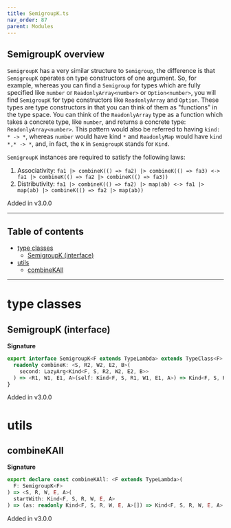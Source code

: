 ```yaml
---
title: SemigroupK.ts
nav_order: 87
parent: Modules
---
```


## SemigroupK overview

`SemigroupK` has a very similar structure to `Semigroup`, the difference is that `SemigroupK` operates on type
constructors of one argument. So, for example, whereas you can find a `Semigroup` for types which are fully
specified like `number` or `ReadonlyArray<number>` or `Option<number>`, you will find `SemigroupK` for type constructors like `ReadonlyArray` and `Option`.
These types are type constructors in that you can think of them as "functions" in the type space.
You can think of the `ReadonlyArray` type as a function which takes a concrete type, like `number`, and returns a concrete type: `ReadonlyArray<number>`.
This pattern would also be referred to having `kind: * -> *`, whereas `number` would have kind `*` and `ReadonlyMap` would have `kind *,* -> *`,
and, in fact, the `K` in `SemigroupK` stands for `Kind`.

`SemigroupK` instances are required to satisfy the following laws:

1. Associativity: `fa1 |> combineK(() => fa2) |> combineK(() => fa3) <-> fa1 |> combineK(() => fa2 |> combineK(() => fa3))`
2. Distributivity: `fa1 |> combineK(() => fa2) |> map(ab) <-> fa1 |> map(ab) |> combineK(() => fa2 |> map(ab))`

Added in v3.0.0

---

<h2 class="text-delta">Table of contents</h2>

- [type classes](#type-classes)
  - [SemigroupK (interface)](#semigroupk-interface)
- [utils](#utils)
  - [combineKAll](#combinekall)

---

# type classes

## SemigroupK (interface)

**Signature**

```ts
export interface SemigroupK<F extends TypeLambda> extends TypeClass<F> {
  readonly combineK: <S, R2, W2, E2, B>(
    second: LazyArg<Kind<F, S, R2, W2, E2, B>>
  ) => <R1, W1, E1, A>(self: Kind<F, S, R1, W1, E1, A>) => Kind<F, S, R1 & R2, W1 | W2, E1 | E2, A | B>
}
```

Added in v3.0.0

# utils

## combineKAll

**Signature**

```ts
export declare const combineKAll: <F extends TypeLambda>(
  F: SemigroupK<F>
) => <S, R, W, E, A>(
  startWith: Kind<F, S, R, W, E, A>
) => (as: readonly Kind<F, S, R, W, E, A>[]) => Kind<F, S, R, W, E, A>
```

Added in v3.0.0
